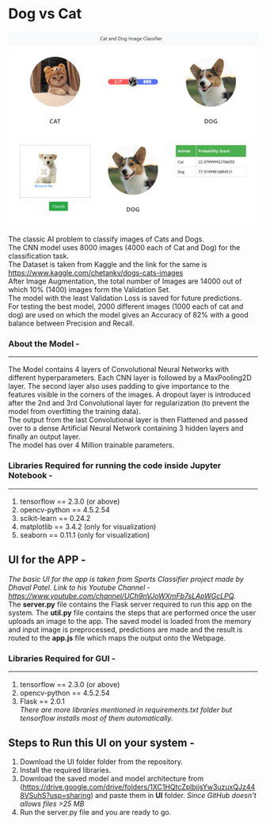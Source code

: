 # Dog vs Cat

![alt text](https://github.com/kanakmi/dogvscat/blob/main/Cover.png?raw=True)

The classic AI problem to classify images of Cats and Dogs.<br>
The CNN model uses 8000 images (4000 each of Cat and Dog) for the classification task.<br>
The Dataset is taken from Kaggle and the link for the same is https://www.kaggle.com/chetankv/dogs-cats-images <br>
After Image Augmentation, the total number of Images are 14000 out of which 10% (1400) images form the Validation Set.<br>
The model with the least Validation Loss is saved for future predictions.<br>
For testing the best model, 2000 different images (1000 each of cat and dog) are used on which the model gives an Accuracy of 82% with a good balance between Precision and Recall.<br>

### About the Model - <hr>
The Model contains 4 layers of Convolutional Neural Networks with different hyperparameters. Each CNN layer is followed by a MaxPooling2D layer. The second layer also uses padding to give importance to the features visible in the corners of the images. A dropout layer is introduced after the 2nd and 3rd Convolutional layer for regularization (to prevent the model from overfitting the training data).<br>
The output from the last Convolutional layer is then Flattened and passed over to a dense Artificial Neural Network containing 3 hidden layers and finally an output layer.<br>
The model has over 4 Million trainable parameters.

### Libraries Required for running the code inside Jupyter Notebook - <hr>
1. tensorflow == 2.3.0 (or above)
2. opencv-python == 4.5.2.54
3. scikit-learn == 0.24.2
4. matplotlib == 3.4.2 (only for visualization)
5. seaborn == 0.11.1 (only for visualization)

## UI for the APP -
<i>The basic UI for the app is taken from Sports Classifier project made by Dhaval Patel. Link to his Youtube Channel - https://www.youtube.com/channel/UCh9nVJoWXmFb7sLApWGcLPQ. </i><br>
The <b>server.py</b> file contains the Flask server required to run this app on the system.
The <b>util.py</b> file contains the steps that are performed once the user uploads an image to the app. The saved model is loaded from the memory and input image is preprocessed, predictions are made and the result is routed to the <b>app.js</b> file which maps the output onto the Webpage.<br>

### Libraries Required for GUI - <hr>
1. tensorflow == 2.3.0 (or above)
2. opencv-python == 4.5.2.54
3. Flask == 2.0.1 <br>
<i>There are more libraries mentioned in requirements.txt folder but tensorflow installs most of them automatically.</i>

## Steps to Run this UI on your system -

1. Download the UI folder folder from the repository.
2. Install the required libraries.
3. Download the saved model and model architecture from (https://drive.google.com/drive/folders/1XC1HQtcZplbjjsYw3uzuxQJz448VSuhS?usp=sharing) and paste them in <b>UI</b> folder. <i>*Since GitHub doesn't allows files >25 MB*</i>
4. Run the server.py file and you are ready to go.
